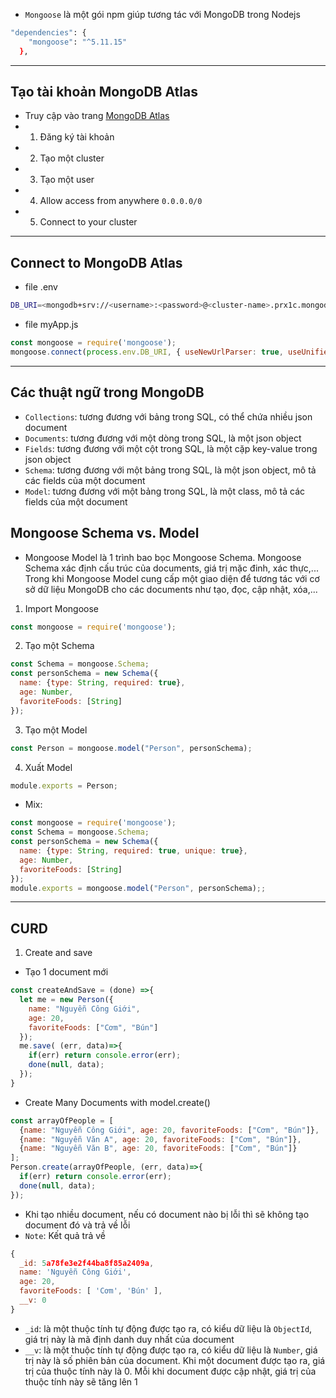 - `Mongoose` là một gói npm giúp tương tác với MongoDB trong Nodejs
```sh
"dependencies": {
    "mongoose": "^5.11.15"
  },
```
---
## Tạo tài khoản MongoDB Atlas
- Truy cập vào trang [MongoDB Atlas](https://www.mongodb.com/cloud/atlas)
- 1. Đăng ký tài khoản
- 2. Tạo một cluster
- 3. Tạo một user
- 4. Allow access from anywhere `0.0.0.0/0`
- 5. Connect to your cluster
---
## Connect to MongoDB Atlas 
- file .env
```sh
DB_URI=<mongodb+srv://<username>:<password>@<cluster-name>.prx1c.mongodb.net/<db-name>?retryWrites=true&w=majority>
```
- file myApp.js
```js
const mongoose = require('mongoose');
mongoose.connect(process.env.DB_URI, { useNewUrlParser: true, useUnifiedTopology: true });
```
---
## Các thuật ngữ trong MongoDB
- `Collections`: tương đương với bảng trong SQL, có thể chứa nhiều json document
- `Documents`: tương đương với một dòng trong SQL, là một json object
- `Fields`: tương đương với một cột trong SQL, là một cặp key-value trong json object
- `Schema`: tương đương với một bảng trong SQL, là một json object, mô tả các fields của một document
- `Model`: tương đương với một bảng trong SQL, là một class, mô tả các fields của một document
## Mongoose Schema vs. Model
- Mongoose Model là 1 trình bao bọc Mongoose Schema. Mongoose Schema xác định cấu trúc của documents, giá trị mặc đinh, xác thực,... Trong khi Mongoose Model cung cấp một giao diện để tương tác với cơ sở dữ liệu MongoDB cho các documents như tạo, đọc, cập nhật, xóa,...
1. Import Mongoose
```js
const mongoose = require('mongoose');
```
2. Tạo một Schema
```js
const Schema = mongoose.Schema;
const personSchema = new Schema({
  name: {type: String, required: true},
  age: Number,
  favoriteFoods: [String]
});
```
3. Tạo một Model
```js
const Person = mongoose.model("Person", personSchema);
```
4. Xuất Model
```js
module.exports = Person;
```
- Mix:
```js
const mongoose = require('mongoose');
const Schema = mongoose.Schema;
const personSchema = new Schema({
  name: {type: String, required: true, unique: true},
  age: Number,
  favoriteFoods: [String]
});
module.exports = mongoose.model("Person", personSchema);;
```
---
## CURD
1. Create and save
- Tạo 1 document mới
```js
const createAndSave = (done) =>{
  let me = new Person({
    name: "Nguyễn Công Giới",
    age: 20,
    favoriteFoods: ["Cơm", "Bún"]
  });
  me.save( (err, data)=>{
    if(err) return console.error(err);
    done(null, data);
  });
}
```
- Create Many Documents with model.create()
```js
const arrayOfPeople = [
  {name: "Nguyễn Công Giới", age: 20, favoriteFoods: ["Cơm", "Bún"]},
  {name: "Nguyễn Văn A", age: 20, favoriteFoods: ["Cơm", "Bún"]},
  {name: "Nguyễn Văn B", age: 20, favoriteFoods: ["Cơm", "Bún"]}
];
Person.create(arrayOfPeople, (err, data)=>{
  if(err) return console.error(err);
  done(null, data);
});
```
- Khi tạo nhiều document, nếu có document nào bị lỗi thì sẽ không tạo document đó và trả về lỗi
- `Note`: Kết quả trả về
```js
{ 
  _id: 5a78fe3e2f44ba8f85a2409a,
  name: 'Nguyễn Công Giới',
  age: 20,
  favoriteFoods: [ 'Cơm', 'Bún' ],
  __v: 0
}
```
- `_id`: là một thuộc tính tự động được tạo ra, có kiểu dữ liệu là `ObjectId`, giá trị này là mã định danh duy nhất của document
- `__v`: là một thuộc tính tự động được tạo ra, có kiểu dữ liệu là `Number`, giá trị này là số phiên bản của document. Khi một document được tạo ra, giá trị của thuộc tính này là 0. Mỗi khi document được cập nhật, giá trị của thuộc tính này sẽ tăng lên 1
